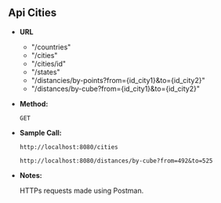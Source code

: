 **Api Cities**
----


* **URL**

  * "/countries"
  * "/cities"
  * "/cities/id"
  * "/states"
  * "/distancies/by-points?from={id_city1}&to={id_city2}"
  * "/distances/by-cube?from={id_city1}&to={id_city2}"

* **Method:**

  `GET` 


* **Sample Call:**

    `http://localhost:8080/cities`

  `http://localhost:8080/distances/by-cube?from=492&to=525`


* **Notes:**

  HTTPs requests made using Postman.